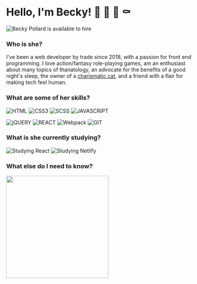 # Hello, I'm Becky! 🤖 🌸 👻 ⚰️

![Becky Pollard is available to hire](https://img.shields.io/static/v1?label=⭐️&message=CURRENTLY%20AVAILABLE%20FOR%20HIRE%20⭐️&labelColor=40c463&color=40c463)

### Who is she?
I've been a web developer by trade since 2018, with a passion for front end programming. I love action/fantasy role-playing games, am an enthusiast about many topics of thanatology, an advocate for the benefits of a good night's sleep, the owner of a [charismatic cat](http://beckypollard.com/assets/images/creature.jpg), and a friend with a flair for making tech feel human.

<!--
### What does she do?
I'm a web developer by trade, with a passion for front end programming. I've been working professionally in the tech industry as a developer since 2018. Every day I continue to learn, teach, and explore all the wonders of development. I hope together we can experience the joys of coding.
-->

### What are some of her skills?
![HTML](https://img.shields.io/static/v1?logo=html5&logoColor=FD92AF&label=&message=HTML5&labelColor=333&color=FD92AF&style=for-the-badge)
![CSS3](https://img.shields.io/static/v1?logo=css3&logoColor=FD92AF&label=&message=CSS3&labelColor=333&color=FD92AF&style=for-the-badge)
![SCSS](https://img.shields.io/static/v1?logo=SASS&logoColor=FD92AF&label=&message=SCSS&labelColor=333&color=FD92AF&style=for-the-badge)
![JAVASCRIPT](https://img.shields.io/static/v1?logo=JAVASCRIPT&logoColor=FD92AF&label=&message=JAVASCRIPT&labelColor=333&color=FD92AF&style=for-the-badge)

![jQUERY](https://img.shields.io/static/v1?logo=jQUERY&logoColor=FD92AF&label=&message=jQUERY&labelColor=333&color=FD92AF&style=for-the-badge)
![REACT](https://img.shields.io/static/v1?logo=REACT&logoColor=FD92AF&label=&message=REACT&labelColor=333&color=FD92AF&style=for-the-badge)
![Webpack](https://img.shields.io/static/v1?logo=webpack&logoColor=FD92AF&label=&message=WEBPACK&labelColor=333&color=FD92AF&style=for-the-badge)
![GIT](https://img.shields.io/static/v1?logo=GIT&logoColor=FD92AF&label=&message=GIT&labelColor=333&color=FD92AF&style=for-the-badge)
<!--![Mentoring](https://img.shields.io/static/v1?logo=M&logoColor=FD92AF&label=💡&message=Mentoring&labelColor=333&color=FD92AF&style=for-the-badge)
![More skills available](https://img.shields.io/static/v1?label=&message=and%20more...%20%28lets%20talk%29&labelColor=333&color=FD92AF&style=for-the-badge)-->
### What is she currently studying?
![Studying React](https://img.shields.io/static/v1?logo=react&logoColor=FD92AF&label=&message=REACT&labelColor=333&color=FD92AF&style=for-the-badge)
![Studying Netlify](https://img.shields.io/static/v1?logo=netlify&logoColor=FD92AF&label=&message=NETLIFY&labelColor=333&color=FD92AF&style=for-the-badge)
 
### What else do I need to know?
<img src="https://media.giphy.com/media/B4OVvY3CVNN0Q/giphy.gif" width="275px">


<!--
![Bob Ross: Talent is a pursued interest. Anything that you're willing to practice, you can do.](https://media.giphy.com/media/B4OVvY3CVNN0Q/giphy.gif)
-->
 
 <!--
 ![Visits Badge](https://badges.pufler.dev/visits/BeckyPollard/BeckyPollard)
 -->
